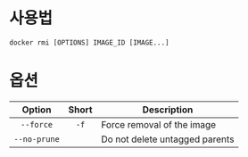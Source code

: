 # 사용법

```
docker rmi [OPTIONS] IMAGE_ID [IMAGE...]
```

# 옵션

|    Option    | Short | Description                    |
|:------------:|:-----:| ------------------------------ |
|  `--force`   | `-f`  | Force removal of the image     |
| `--no-prune` |       | Do not delete untagged parents |
